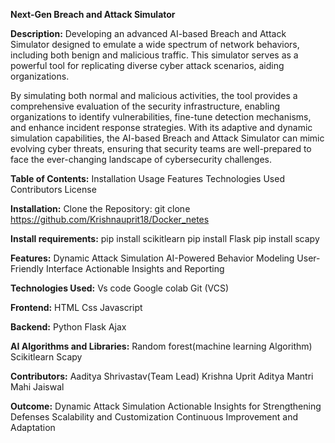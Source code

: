 **Next-Gen Breach and Attack Simulator**

**Description:**
Developing an advanced AI-based Breach and Attack Simulator designed to emulate a wide spectrum of network behaviors, including both benign and malicious traffic. This simulator serves as a powerful tool for replicating diverse cyber attack scenarios, aiding organizations.


By simulating both normal and malicious activities, the tool provides a comprehensive evaluation of the security infrastructure, enabling organizations to identify vulnerabilities, fine-tune detection mechanisms, and enhance incident response strategies.
With its adaptive and dynamic simulation capabilities, the AI-based Breach and Attack Simulator can mimic evolving cyber threats, ensuring that security teams are well-prepared to face the ever-changing landscape of cybersecurity challenges. 




**Table of Contents:**
Installation
Usage
Features
Technologies Used
Contributors
License


**Installation:**
Clone the Repository:
git clone <https://github.com/Krishnauprit18/Docker_netes>

**Install requirements:**
pip install scikitlearn
pip install Flask
pip install scapy

**Features:**
Dynamic Attack Simulation
AI-Powered Behavior Modeling
User-Friendly Interface
Actionable Insights and Reporting


**Technologies Used:**
Vs code
Google colab
Git (VCS)

**Frontend:**
HTML
Css
Javascript

**Backend:**
Python
Flask
Ajax

**AI Algorithms and Libraries:**
Random forest(machine learning Algorithm)
Scikitlearn
Scapy




**Contributors:**
Aaditya Shrivastav(Team Lead)
Krishna Uprit
Aditya Mantri
Mahi Jaiswal


**Outcome:**
Dynamic Attack Simulation
Actionable Insights for Strengthening Defenses
Scalability and Customization
Continuous Improvement and Adaptation
